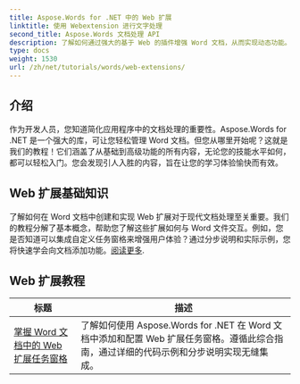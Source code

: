 ```yaml
---
title: Aspose.Words for .NET 中的 Web 扩展
linktitle: 使用 Webextension 进行文字处理
second_title: Aspose.Words 文档处理 API
description: 了解如何通过强大的基于 Web 的插件增强 Word 文档，从而实现动态功能。无论您是初学者还是经验丰富的开发人员。
type: docs
weight: 1530
url: /zh/net/tutorials/words/web-extensions/
---
```

## 介绍

作为开发人员，您知道简化应用程序中的文档处理的重要性。Aspose.Words for .NET 是一个强大的库，可让您轻松管理 Word 文档。但您从哪里开始呢？这就是我们的教程！它们涵盖了从基础到高级功能的所有内容，无论您的技能水平如何，都可以轻松入门。您会发现引人入胜的内容，旨在让您的学习体验愉快而有效。

## Web 扩展基础知识

了解如何在 Word 文档中创建和实现 Web 扩展对于现代文档处理至关重要。我们的教程分解了基本概念，帮助您了解这些扩展如何与 Word 文件交互。例如，您是否知道可以集成自定义任务窗格来增强用户体验？通过分步说明和实际示例，您将快速学会向文档添加功能。[阅读更多](./mastering-web-extension-task-panes/).

## Web 扩展教程
| 标题 | 描述 |
| --- | --- |
| [掌握 Word 文档中的 Web 扩展任务窗格](./mastering-web-extension-task-panes/) | 了解如何使用 Aspose.Words for .NET 在 Word 文档中添加和配置 Web 扩展任务窗格。遵循此综合指南，通过详细的代码示例和分步说明实现无缝集成。|